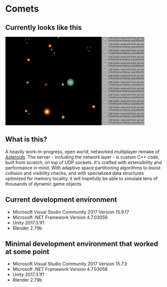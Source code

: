 # Comets
## Currently looks like this
![Yay!!!](Images/yay.gif)
## What is this?
A heavily work-in-progress, open world, networked multiplayer remake of [Asteroids](https://en.wikipedia.org/wiki/Asteroids_(video_game)).
The server - including the network layer - is custom C++ code, built from scratch, on top of UDP sockets.
It's crafted with extensibility and performance in mind. With adaptive space partitioning algorithms to boost collision and visibility checks,
and with specialized data structures optimized for memory locality, it will hopefully be able to simulate tens of thousands of dynamic game objects.
## Current development environment
* Microsoft Visual Studio Community 2017 Version 15.9.17
* Microsoft .NET Framework Version 4.7.03056
* Unity 2017.3.1f1
* Blender 2.79b
## Minimal development environment that worked at some point
* Microsoft Visual Studio Community 2017 Version 15.7.3
* Microsoft .NET Framework Version 4.7.03056
* Unity 2017.3.1f1
* Blender 2.79b

